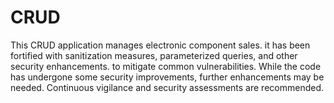 # CRUD
This CRUD application manages electronic component sales. it has been fortified with sanitization measures, parameterized queries, and other security enhancements. to mitigate common vulnerabilities. 
While the code has undergone some security improvements, further enhancements may be needed. 
Continuous vigilance and security assessments are recommended.

